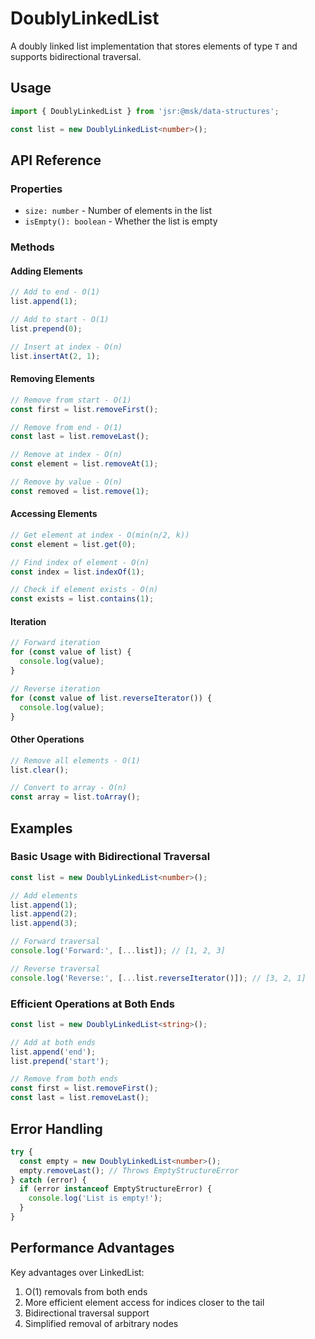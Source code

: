 # DoublyLinkedList

A doubly linked list implementation that stores elements of type `T` and supports bidirectional traversal.

## Usage

```typescript
import { DoublyLinkedList } from 'jsr:@msk/data-structures';

const list = new DoublyLinkedList<number>();
```

## API Reference

### Properties

- `size: number` - Number of elements in the list
- `isEmpty(): boolean` - Whether the list is empty

### Methods

#### Adding Elements

```typescript
// Add to end - O(1)
list.append(1);

// Add to start - O(1)
list.prepend(0);

// Insert at index - O(n)
list.insertAt(2, 1);
```

#### Removing Elements

```typescript
// Remove from start - O(1)
const first = list.removeFirst();

// Remove from end - O(1)
const last = list.removeLast();

// Remove at index - O(n)
const element = list.removeAt(1);

// Remove by value - O(n)
const removed = list.remove(1);
```

#### Accessing Elements

```typescript
// Get element at index - O(min(n/2, k))
const element = list.get(0);

// Find index of element - O(n)
const index = list.indexOf(1);

// Check if element exists - O(n)
const exists = list.contains(1);
```

#### Iteration

```typescript
// Forward iteration
for (const value of list) {
  console.log(value);
}

// Reverse iteration
for (const value of list.reverseIterator()) {
  console.log(value);
}
```

#### Other Operations

```typescript
// Remove all elements - O(1)
list.clear();

// Convert to array - O(n)
const array = list.toArray();
```

## Examples

### Basic Usage with Bidirectional Traversal

```typescript
const list = new DoublyLinkedList<number>();

// Add elements
list.append(1);
list.append(2);
list.append(3);

// Forward traversal
console.log('Forward:', [...list]); // [1, 2, 3]

// Reverse traversal
console.log('Reverse:', [...list.reverseIterator()]); // [3, 2, 1]
```

### Efficient Operations at Both Ends

```typescript
const list = new DoublyLinkedList<string>();

// Add at both ends
list.append('end');
list.prepend('start');

// Remove from both ends
const first = list.removeFirst();
const last = list.removeLast();
```

## Error Handling

```typescript
try {
  const empty = new DoublyLinkedList<number>();
  empty.removeLast(); // Throws EmptyStructureError
} catch (error) {
  if (error instanceof EmptyStructureError) {
    console.log('List is empty!');
  }
}
```

## Performance Advantages

Key advantages over LinkedList:

1. O(1) removals from both ends
2. More efficient element access for indices closer to the tail
3. Bidirectional traversal support
4. Simplified removal of arbitrary nodes
